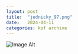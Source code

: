 ```yaml
---
layout:	post
title:	"jednicky_97.png"
date:	2024-04-11
categories:	kof archive
---
```


![Image Alt](https://k0f.github.io/assets/jednicky_97.png)